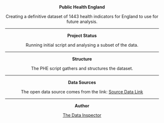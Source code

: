 <center> 
 
 **Public Health England** 

Creating a definitive dataset of 1443 health indicators for England to use for future analysis.

___
**Project Status** 

Running initial script and analysing a subset of the data.

___
**Structure**

The PHE script gathers and structures the dataset.

___
**Data Sources**

The open data source comes from the link: 
[Source Data Link](https://fingertips.phe.org.uk/)

___
**Author**

[The Data Inspector](http://thedatainspector.com)

</center>
